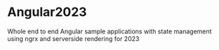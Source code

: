 # Angular2023
Whole end to end Angular sample applications with state management using ngrx and serverside rendering for 2023
